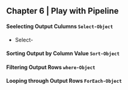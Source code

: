 ## Chapter 6 | Play with Pipeline 

#### Seelecting Output Culumns `Select-Object`

* Select-

#### Sorting Output by Column Value `Sort-Object`

#### Filtering Output Rows `where-Object`

#### Looping through Output Rows `ForEach-Object`
